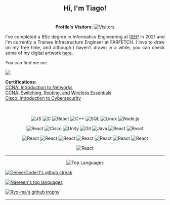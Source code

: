 ## **<p align="center"> Hi, I'm Tiago!**

<p align="center"><br>
  <b>Profile's Visitors: </b> <a target="_blank"><img alt="Visitors" src="https://visitor-badge.laobi.icu/badge?page_id=Tiago-S-Ribeiro.Tiago-S-Ribeiro"></a>
</p>

<p align="justify"> I've completed a BSc degree in Informatics Engineering at <a href="https://www.isep.ipp.pt/Course/Course/87">ISEP</a> in 2021 and I'm currently a Trainee Infrastructure Engineer at FARFETCH. I love to draw on my free time, and although I haven't drawn in a while, you can check some of my digital artwork <a href="https://www.artstation.com/tiago_ribeiro">here<a>.</p>

You can find me on:  
<p align='left'> 
  <a href="https://www.linkedin.com/in/tiago-s-ribeiro/" target="_blank">
    <img src="https://img.shields.io/badge/LinkedIn-0077B5?style=for-the-badge&logo=linkedin&logoColor=white" />
  </a>
</p>

<p align="left">
  <b>Certifications: </b><br>
  <a href="https://www.youracclaim.com/badges/a99dd594-f63a-455f-ba32-68c940975b89?source=linked_in_profile">CCNA: Introduction to Networks <br>
  <a href="https://www.youracclaim.com/badges/3c057f01-7874-4d2f-8b40-b04f51614bbb?source=linked_in_profile">CCNA: Switching, Routing, and Wireless Essentials</a> <br>
  <a href="https://www.youracclaim.com/badges/23d4b6ce-9513-447e-bd71-afebb8ffbf1b?source=linked_in_profile">Cisco: Introduction to Cybersecurity</a> <br>
  <!-- <a href="https://imgur.com/a/WRqRq4J">Cisco: Cybersecurity Essentials</a> <br> -->
  <!-- <a href="https://imgur.com/a/1J3blwr">NDG: Linux Unhatched</a> -->
  <br><br>
</p>

<p align="center">
    <a target="_blank"><img alt="JS" src="https://img.shields.io/badge/Python-3776AB?style=for-the-badge&logo=python&logoColor=white"></a>
    <a target="_blank"><img alt="C" src="https://img.shields.io/badge/JavaScript-323330?style=for-the-badge&logo=javascript&logoColor=F7DF1E"><a>
    <a target="_blank"><img alt="React" src="https://img.shields.io/badge/firebase-ffca28?style=for-the-badge&logo=firebase&logoColor=black"></a>
    <a target="_blank"><img alt="C++" src="https://img.shields.io/badge/Java-ED8B00?style=for-the-badge&logo=java&logoColor=white"></a>
    <a target="_blank"><img alt="SQL" src="https://img.shields.io/badge/C%2B%2B-00599C?style=for-the-badge&logo=c%2B%2B&logoColor=white"></a>
    <a target="_blank"><img alt="Linux" src="https://img.shields.io/badge/Node.js-339933?style=for-the-badge&logo=nodedotjs&logoColor=white"></a>
    <a target="_blank"><img alt="Node.js" src="https://img.shields.io/badge/.NET-512BD4?style=for-the-badge&logo=dotnet&logoColor=white"></a>
</p>
<p align="center">
    <a target="_blank"><img alt="React" src="https://img.shields.io/badge/R-276DC3?style=for-the-badge&logo=r&logoColor=white"></a>
    <a target="_blank"><img alt="Cisco" src="https://img.shields.io/badge/React-20232A?style=for-the-badge&logo=react&logoColor=61DAFB"></a>
    <a target="_blank"><img alt="Unity" src="https://img.shields.io/badge/Redux-593D88?style=for-the-badge&logo=redux&logoColor=white"></a>
    <a target="_blank"><img alt="Git" src="https://img.shields.io/badge/Unity-100000?style=for-the-badge&logo=unity&logoColor=white"></a>
   <a target="_blank"><img alt="Java" src="https://img.shields.io/badge/C%23-239120?style=for-the-badge&logo=c-sharp&logoColor=white"></a>
    <a target="_blank"><img alt="React" src="https://img.shields.io/badge/Cypress-17202C?style=for-the-badge&logo=cypress&logoColor=white"></a>
    <a target="_blank"><img alt="React" src="https://img.shields.io/badge/Linux-FCC624?style=for-the-badge&logo=linux&logoColor=black"></a>
</p>
<p align="center">
    <a target="_blank"><img alt="React" src="https://img.shields.io/badge/MongoDB-4EA94B?style=for-the-badge&logo=mongodb&logoColor=white"></a>
    <a target="_blank"><img alt="React" src="https://img.shields.io/badge/MySQL-005C84?style=for-the-badge&logo=mysql&logoColor=white"></a>
    <a target="_blank"><img alt="React" src="https://img.shields.io/badge/C-00599C?style=for-the-badge&logo=c&logoColor=white"></a>
    <a target="_blank"><img alt="React" src="https://img.shields.io/badge/HTML5-E34F26?style=for-the-badge&logo=html5&logoColor=white"></a>
    <a target="_blank"><img alt="React" src="https://img.shields.io/badge/CSS3-1572B6?style=for-the-badge&logo=css3&logoColor=white"></a>
    <a target="_blank"><img alt="React" src="https://img.shields.io/badge/Express.js-000000?style=for-the-badge&logo=express&logoColor=white"></a>
    <a target="_blank"><img alt="React" src="https://img.shields.io/badge/next.js-000000?style=for-the-badge&logo=nextdotjs&logoColor=white"></a>
</p>
<p align="center">
    <a target="_blank"><img alt="React" src="https://img.shields.io/badge/ThreeJs-black?style=for-the-badge&logo=three.js&logoColor=white"></a>
</p>

------------

<p align="center">
  <a target="_blank"><img alt="Top Languages" src="https://github-readme-stats.vercel.app/api/top-langs/?username=Tiago-S-Ribeiro&hide=TeX&layout=compact"></a>
</p>

[![DenverCoder1's github streak](https://github-readme-streak-stats.herokuapp.com/?user=Tiago-S-Ribeiro&theme=white)](https://github.com/DenverCoder1/github-readme-streak-stats)

[![Naereen's top languages](https://github-readme-stats.vercel.app/api/top-langs/?username=Tiago-S-Ribeiro&theme=white)](https://github.com/anuraghazra/github-readme-stats)

[![Ryo-ma's github trophy](https://github-profile-trophy.vercel.app/?username=Tiago-S-Ribeiro&row=1)](https://github.com/ryo-ma/github-profile-trophy)


-----
